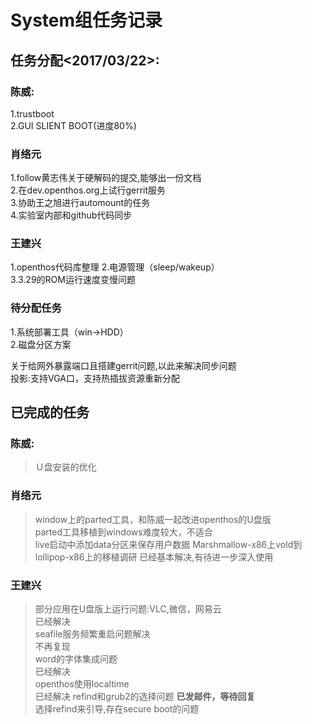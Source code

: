 # System组任务记录
## 任务分配<2017/03/22>:
### 陈威:
1.trustboot  
2.GUI SLIENT BOOT(进度80%)
### 肖络元
1.follow黄志伟关于硬解码的提交,能够出一份文档  
2.在dev.openthos.org上试行gerrit服务  
3.协助王之旭进行automount的任务  
4.实验室内部和github代码同步  
### 王建兴    
1.openthos代码库整理
2.电源管理（sleep/wakeup）  
3.3.29的ROM运行速度变慢问题  
### 待分配任务
1.系统部署工具（win->HDD）  
2.磁盘分区方案  
  
关于给网外暴露端口且搭建gerrit问题,以此来解决同步问题  
投影:支持VGA口，支持热插拔资源重新分配  

## 已完成的任务  
### 陈威:
>Ｕ盘安装的优化　
### 肖络元
>window上的parted工具，和陈威一起改进openthos的U盘版  
parted工具移植到windows难度较大，不适合  
>live启动中添加data分区来保存用户数据
>Marshmallow-x86上vold到lollipop-x86上的移植调研
已经基本解决,有待进一步深入使用
### 王建兴
>部分应用在U盘版上运行问题:VLC,微信，网易云    
已经解决  
>seafile服务频繁重启问题解决  
不再复现  
>word的字体集成问题  
已经解决  
>openthos使用localtime  
已经解决
>refind和grub2的选择问题
>**已发邮件，等待回复**  
选择refind来引导,存在secure boot的问题
